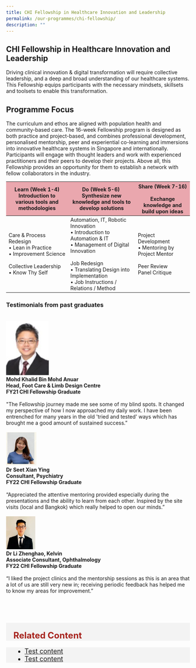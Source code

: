 ```yaml
---
title: CHI Fellowship in Healthcare Innovation and Leadership
permalink: /our-programmes/chi-fellowship/
description: ""
---
```

##  CHI Fellowship in Healthcare Innovation and Leadership

Driving clinical innovation &amp; digital transformation will require collective leadership, and a deep and broad understanding of our healthcare systems. This Fellowship equips participants with the necessary mindsets, skillsets and toolsets to enable this transformation.

## Programme Focus 
The curriculum and ethos are aligned with population health and community-based care. The 16-week Fellowship program is designed as both practice and project-based, and combines professional development, personalised mentorship, peer and experiential co-learning and immersions into innovative healthcare systems in Singapore and internationally. 
Participants will engage with thought leaders and work with experienced practitioners and their peers to develop their projects. Above all, this Fellowship provides an opportunity for them to establish a network with fellow collaborators in the industry.



<table class="table">
  <thead bgcolor="#EAA7AE">
    <tr>
      <th scope="col">Learn (Week 1-4) <br> Introduction to various tools and methodologies</th>
      <th scope="col">Do (Week 5-6) ​ <br> Synthesize new knowledge and tools to develop solutions</th>
      <th scope="col">Share (Week 7-16) ​<br>Exchange knowledge and build upon ideas</th>
    </tr>
  </thead>
  <tbody>
    <tr>
      <td scope="row">Care &amp; Process Redesign​<br>•	Lean in Practice<br> •	Improvement Science<br><br>Collective Leadership<br>•	Know Thy Self
      </td><td>Automation, IT, Robotic Innovation <br> •	Introduction to Automation &amp; IT <br>•	Management of Digital Innovation<br><br>Job Redesign<br>•	Translating Design into Implementation<br>•	Job Instructions / Relations / Method </td>
      <td>Project Development<br>•	Mentoring by Project Mentor  <br><br>Peer Review <br> Panel Critique   </td>
    </tr>
   
  </tbody>
</table>



### Testimonials from past graduates

<br>
<div class="row">
<div class="col"> 
<img alt="1st person" src="/images/Testimonials%20Pictures/mohd%20khalid.png"><br>
		<div class="header"><b>Mohd Khalid Bin Mohd Anuar<br>
Head, Foot Care &amp; Limb Design Centre<br>
FY21 CHI Fellowship Graduate
 </b></div><br>
		<div class="para">"The Fellowship journey made me see some of my blind spots. It changed my perspective of how I now approached my daily work. I have been entrenched for many years in the old 'tried and tested' ways which has brought me a good amount of sustained success.”

</div>
<br>

</div>
	<div class="col"> 
<img alt="2nd person" src="/images/Testimonials%20Pictures/dr%20seet%20xian%20ying.png"><br>
	<div class="header"><b>Dr Seet Xian Ying
<br>Consultant, Psychiatry
<br>FY22 CHI Fellowship Graduate
 </b></div><br>
	<div class="para">“Appreciated the attentive mentoring provided especially during the presentations and the ability to learn from each other. Inspired by the site visits (local and Bangkok) which really helped to open our minds.” 

</div>
<br>

</div>
	<div class="col"> 
<a href="/initiatives/strategic-national-projects/e-payments"><img src="/images/Testimonials%20Pictures/dr%20li%20zhenghao%20kelvin.png"></a><br>
	<div class="header"><b>Dr Li Zhenghao, Kelvin 
<br>Associate Consultant, Ophthalmology
<br>FY22 CHI Fellowship Graduate
</b></div><br>
	<div class="para">“I liked the project clinics and the mentorship sessions as this is an area that a lot of us are still very new in; receiving periodic feedback has helped me to know my areas for improvement.”

</div>
<br></div></div>

<br><br>

<div style="font-size:24px; font-weight: 700; color: #a6221c; background-color: #f3f3f3; padding: 20px 0px 0px 20px;" class="row"> Related Content</div>

<div style="font-size:18px ;background-color: #f3f3f3; padding: 0px 25px 0px 20px;" class="row">
	<ul>
		<li><a href="/files/press-releases/2023/COS%202023%20Infographic%20-%20Smart%20Nation%20Today%20and%20Beyond.pdf">Test content</a></li>
	<li><a href="/files/press-releases/2023/COS%202023%20Infographic%20-%20Smart%20Nation%20Today%20and%20Beyond.pdf">Test content</a></li>
			</ul>
</div>